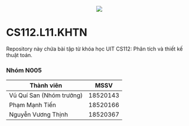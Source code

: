 

<p align="center">
  <img src="https://portal.uit.edu.vn/Styles/profi/images/logo186x150.png" />
</p>

# CS112.L11.KHTN

Repository này chứa bài tập từ khóa học UIT CS112: Phân tích và thiết kế thuật toán.

### **Nhóm N005**

| Thành viên     | MSSV |
| ----------- | ----------- |
| Vũ Quí San (Nhóm trưởng)        | 18520143 |
| Phạm Mạnh Tiến     | 18520166 |
| Nguyễn Vương Thịnh | 18520367 |
